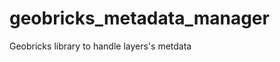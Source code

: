 geobricks_metadata_manager
==========================

Geobricks library to handle layers's metdata
